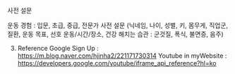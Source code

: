 사전 설문

운동 경험 : 입문, 초급, 중급, 전문가
사전 설문 (닉네임, 나이, 성별, 키, 몸무게, 직업군, 질환, 운동 목표, 선호 운동/시간/장소, 건강 해치는 습관 : 군것질, 폭식, 불면증, 음주)

3. Reference
   Google Sign Up : https://m.blog.naver.com/hjinha2/221171730314
   Youtube in myWebsite : https://developers.google.com/youtube/iframe_api_reference?hl=ko


